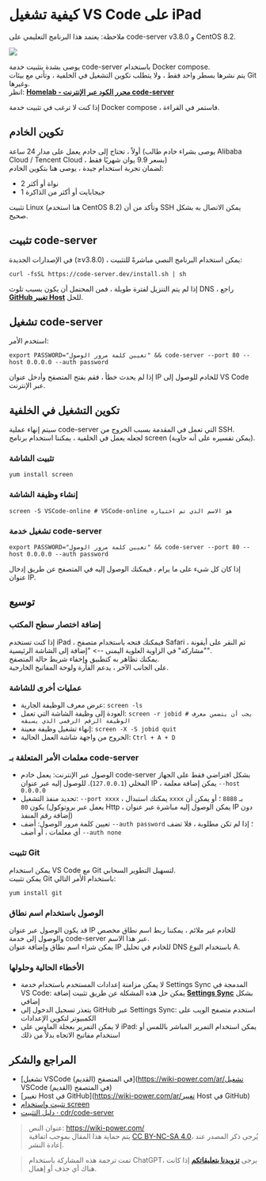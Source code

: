 # كيفية تشغيل VS Code على iPad

ملاحظة: يعتمد هذا البرنامج التعليمي على code-server v3.8.0 و CentOS 8.2.

![](https://wiki-media-1253965369.cos.ap-guangzhou.myqcloud.com/img/20201221140748.jpg)

يوصى بشدة بتثبيت خدمة code-server باستخدام Docker compose.  
يتم نشرها بسطر واحد فقط ، ولا يتطلب تكوين التشغيل في الخلفية ، وتأتي مع بيئات Git وغيرها.  
انظر: [**Homelab - محرر الكود عبر الإنترنت code-server**](https://wiki-power.com/ar/Homelab-%E5%9C%A8%E7%BA%BF%E4%BB%A3%E7%A0%81%E7%BC%96%E8%BE%91%E5%99%A8code-server)

إذا كنت لا ترغب في تثبيت خدمة Docker compose ، فاستمر في القراءة.

## تكوين الخادم

أولاً ، تحتاج إلى خادم يعمل على مدار 24 ساعة (يوصى بشراء خادم طالب Alibaba Cloud / Tencent Cloud ، بسعر 9.9 يوان شهريًا فقط)  
لضمان تجربة استخدام جيدة ، يوصى هنا بتكوين الخادم:

- 2 نواة أو أكثر
- 1 جيجابايت أو أكثر من الذاكرة

تثبيت Linux (هنا استخدم CentOS 8.2) وتأكد من أن SSH يمكن الاتصال به بشكل صحيح.

## تثبيت code-server

في الإصدارات الجديدة (≥v3.8.0) ، يمكن استخدام البرنامج النصي مباشرةً للتثبيت:

```shell
curl -fsSL https://code-server.dev/install.sh | sh
```

إذا لم يتم التنزيل لفترة طويلة ، فمن المحتمل أن يكون بسبب تلوث DNS ، راجع [**GitHub تغيير Host**](https://wiki-power.com/ar/GitHub改Host) للحل.

## تشغيل code-server

استخدم الأمر:

```shell
export PASSWORD="تعيين كلمة مرور الوصول" && code-server --port 80 --host 0.0.0.0 --auth password
```

إذا لم يحدث خطأ ، فقم بفتح المتصفح وأدخل عنوان IP للخادم للوصول إلى VS Code عبر الإنترنت.

## تكوين التشغيل في الخلفية

سيتم إنهاء عملية code-server التي تعمل في المقدمة بسبب الخروج من SSH.  
لجعله يعمل في الخلفية ، يمكننا استخدام برنامج screen (يمكن تفسيره على أنه حاوية).

### تثبيت الشاشة

```shell
yum install screen
```

### إنشاء وظيفة الشاشة

```shell
screen -S VSCode-online # VSCode-online هو الاسم الذي تم اختياره
```

### تشغيل خدمة code-server

```shell
export PASSWORD="تعيين كلمة مرور الوصول" && code-server --port 80 --host 0.0.0.0 --auth password
```

إذا كان كل شيء على ما يرام ، فيمكنك الوصول إليه في المتصفح عن طريق إدخال عنوان IP.

## توسيع

### إضافة اختصار سطح المكتب

إذا كنت تستخدم iPad ، فيمكنك فتحه باستخدام متصفح Safari ، ثم النقر على أيقونة "مشاركة" في الزاوية العلوية اليمنى --> "إضافة إلى الشاشة الرئيسية".  
يمكنك تظاهر به كتطبيق وإخفاء شريط حالة المتصفح.  
على الجانب الآخر ، يدعم الفأرة ولوحة المفاتيح الخارجية.

### عمليات أخرى للشاشة

- عرض معرف الوظيفة الجارية: `screen -ls`
- العودة إلى وظيفة الشاشة التي تعمل: `screen -r jobid # يجب أن يتضمن معرف الوظيفة الرقم الرقمي الذي يسبقه`
- إنهاء تشغيل وظيفة معينة: `screen -X -S jobid quit`
- الخروج من واجهة شاشة العمل الحالية: `Ctrl + A + D`

### معلمات الأمر المتعلقة بـ code-server



- الوصول عبر الإنترنت: يعمل خادم code-server بشكل افتراضي فقط على الجهاز المحلي (`127.0.0.1`). للوصول إليه عبر عنوان IP ، يمكن إضافة معلمة `--host 0.0.0.0`
- تحديد منفذ التشغيل: `--port xxxx` ، يمكنك استبدال `xxxx` بـ `8888` ؛ أو يمكن أن يكون `80` (يعمل عبر بروتوكول Http ، يمكن الوصول إليه مباشرة عبر عنوان IP دون إضافة رقم المنفذ)
- تعيين كلمة مرور الوصول: أضف `--auth password` ؛ إذا لم تكن مطلوبة ، فلا تضف أي معلمات ، أو أضف `--auth none`

### تثبيت Git

يمكن استخدام VS Code مع Git لتسهيل التطوير السحابي.  
يمكن تثبيت Git باستخدام الأمر التالي:

```shell
yum install git
```

### الوصول باستخدام اسم نطاق

قد يكون الوصول عبر عنوان IP للخادم غير ملائم ، يمكننا ربط اسم نطاق مخصص والوصول إلى خدمة code-server عبر هذا الاسم.  
يمكن شراء اسم نطاق وإضافة عنوان IP للخادم في تحليل DNS باستخدام النوع A.

### الأخطاء الحالية وحلولها

- لا يمكن مزامنة إعدادات المستخدم باستخدام خدمة Settings Sync المدمجة في VS Code: يمكن حل هذه المشكلة عن طريق تثبيت إضافة [**Settings Sync**](https://marketplace.visualstudio.com/items?itemName=Shan.code-settings-sync) بشكل إضافي
- يتعذر تسجيل الدخول إلى GitHub عبر Settings Sync: استخدم متصفح الويب على الكمبيوتر لتكوين الإعدادات
- لا يمكن التمرير بعجلة الماوس على iPad: يمكن استخدام التمرير المباشر باللمس أو استخدام مفاتيح الاتجاه بدلاً من ذلك

## المراجع والشكر

- [تشغيل VSCode في المتصفح (القديم)](https://wiki-power.com/ar/تشغيل VSCode في المتصفح (القديم))
- [تغيير Host في GitHub](https://wiki-power.com/ar/تغيير Host في GitHub)
- [تثبيت واستخدام screen](https://www.jianshu.com/p/420569381e74)
- [دليل التثبيت · cdr/code-server](https://github.com/cdr/code-server/blob/v3.8.0/doc/guide.md)

> عنوان النص: <https://wiki-power.com/>  
> يتم حماية هذا المقال بموجب اتفاقية [CC BY-NC-SA 4.0](https://creativecommons.org/licenses/by/4.0/deed.zh)، يُرجى ذكر المصدر عند إعادة النشر.

> تمت ترجمة هذه المشاركة باستخدام ChatGPT، يرجى [**تزويدنا بتعليقاتكم**](https://github.com/linyuxuanlin/Wiki_MkDocs/issues/new) إذا كانت هناك أي حذف أو إهمال.